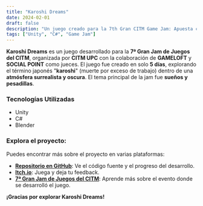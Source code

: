 ```yaml
---
title: "Karoshi Dreams"
date: 2024-02-01
draft: false
description: "Un juego creado para la 7th Gran CITM Game Jam: Apuesta con el diablo mientras trabajas hasta morir."
tags: ["Unity", "C#", "Game Jam"]
---
```


**Karoshi Dreams** es un juego desarrollado para la **7ª Gran Jam de Juegos del CITM**, organizada por **CITM UPC** con la colaboración de **GAMELOFT** y **SOCIAL POINT** como jueces. El juego fue creado en solo **5 días**, explorando el término japonés "**karoshi**" (muerte por exceso de trabajo) dentro de una **atmósfera surrealista y oscura**. El tema principal de la jam fue **sueños y pesadillas**.

### Tecnologías Utilizadas

- Unity
- C#
- Blender

### Explora el proyecto:

Puedes encontrar más sobre el proyecto en varias plataformas:

- [**Repositorio en GitHub**](https://github.com/Very-Serious-Games/Karoshi-Dreams): Ve el código fuente y el progreso del desarrollo.
- [**Itch.io**](https://mdoradom.itch.io/karoshidreams): Juega y deja tu feedback.
- [**7ª Gran Jam de Juegos del CITM**](https://itch.io/jam/7a-gran-citm-game-jam/): Aprende más sobre el evento donde se desarrolló el juego.

**¡Gracias por explorar Karoshi Dreams!**
